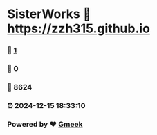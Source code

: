 # SisterWorks :link: https://zzh315.github.io 
### :page_facing_up: [1](https://zzh315.github.io/tag.html) 
### :speech_balloon: 0 
### :hibiscus: 8624 
### :alarm_clock: 2024-12-15 18:33:10 
### Powered by :heart: [Gmeek](https://github.com/Meekdai/Gmeek)
